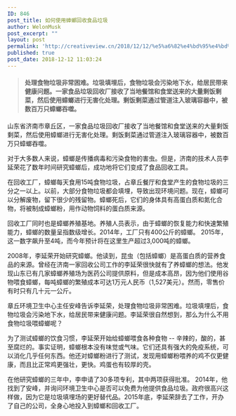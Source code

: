 ```yaml
---
ID: 846
post_title: 如何使用蟑螂回收食品垃圾
author: WelonMusk
post_excerpt: ""
layout: post
permalink: 'http://creativeview.cn/2018/12/12/%e5%a6%82%e4%bd%95%e4%bd%bf%e7%94%a8%e8%9f%91%e8%9e%82%e5%9b%9e%e6%94%b6%e9%a3%9f%e5%93%81%e5%9e%83%e5%9c%be/'
published: true
post_date: 2018-12-12 11:03:24
---
```

<blockquote>
  <h4><a name="himhdt"></a>处理食物垃圾非常困难。垃圾填埋后，食物垃圾会污染地下水，给居民带来健康问题。一家食品垃圾回收厂接收了当地餐馆和食堂送来的大量剩饭剩菜，然后使用蟑螂进行无害化处理。剩饭剩菜通过管道注入玻璃容器中，被数百万只蟑螂吞噬。</h4>
  
  <!--more-->
</blockquote>

山东省济南市章丘区，一家食品垃圾回收厂接收了当地餐馆和食堂送来的大量剩饭剩菜，然后使用蟑螂进行无害化处理。剩饭剩菜通过管道注入玻璃容器中，被数百万只蟑螂吞噬。

对于大多数人来说，蟑螂是传播病毒和污染食物的害虫。但是，济南的技术人员李延荣花了数年时间研究蟑螂后，成功地将它们变成了食品回收工具。

在回收工厂，蟑螂每天食用15吨食物垃圾，占章丘餐厅和食堂产生的食物垃圾的三分之一以上。以前，大部分食物垃圾都会填埋，导致出现环境问题。现在，蟑螂可以分解废物，留下很少的残留物。蟑螂死后，它们的身体具有高蛋白质和氮化合物，将被制成蟑螂粉，用作动物饲料的蛋白质来源。

回收工厂同时也是蟑螂养殖基地。养殖人员表示，由于蟑螂的恢复能力和快速繁殖能力，蟑螂的数量呈指数级增长。2014年，工厂只有400公斤的蟑螂。 2015年，这一数字飙升至4吨，而今年预计将在这里生产超过3,000吨的蟑螂。

2008年，李延荣开始研究蟑螂。他读到，昆虫（包括蟑螂）是​​高蛋白质的营养食品的来源。曾经在济南一家回收公司工作的李延荣很快就有了养蟑螂的想法。他发现山东已有几家蟑螂养殖场为医药公司提供原料，但是成本高昂，因为他们使用谷物喂食蟑螂，每吨蟑螂的繁殖成本可达1万元人民币（1,527美元）。然而，零售价有时只有几十元一公斤。

章丘环境卫生中心主任安峰告诉李延荣，处理食物垃圾非常困难。垃圾填埋后，食物垃圾会污染地下水，给居民带来健康问题。李延荣很自然想到，那么为什么不用食物垃圾喂蟑螂呢？

为了测试蟑螂的饮食习惯，李延荣开始给蟑螂喂食各种食物 -- 辛辣的，酸的，甚至腐烂的。事实证明，蟑螂根本没有味觉或气味。它们还具有强大的免疫系统，可以消化几乎任何东西。他还对蟑螂粉进行了测试，发现用蟑螂粉喂养的鸡不仅更健康，而且比正常鸡更强壮，更快。鸡蛋也有较厚的壳。

在他研究蟑螂的三年中，李申请了30多项专利，其中两项获得批准。 2014年，他找到了安峰，并询问环境卫生中心是否可以免费为他提供食品垃圾。政府很高兴这样做，因为它是垃圾填埋场的更好替代品。2015年底，李延荣辞去了工作，开办了自己的公司，全身心地投入到蟑螂和回收工厂。